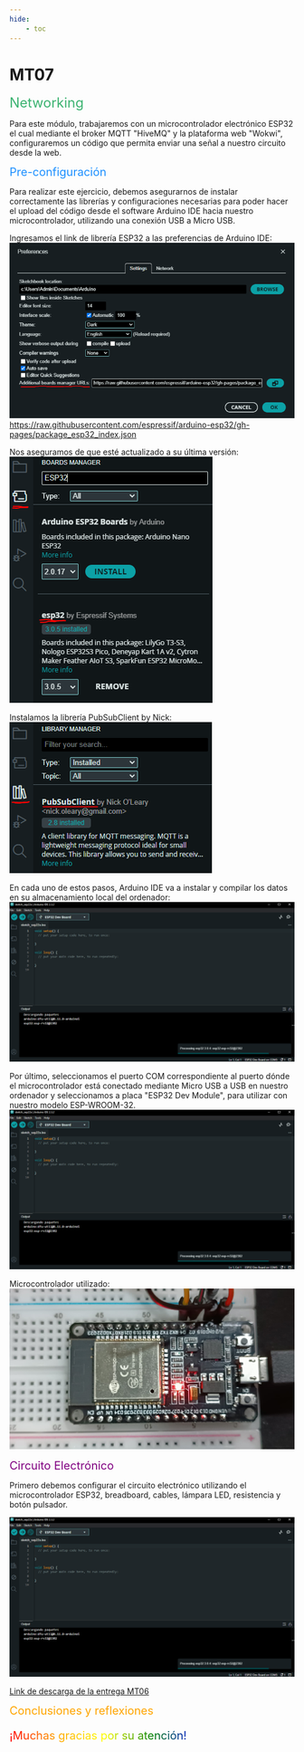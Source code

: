 ```yaml
---
hide:
    - toc
---
```


# MT07

<span style="font-size: 24px ; color: mediumseagreen">Networking</span>

Para este módulo, trabajaremos con un microcontrolador electrónico ESP32 el cual mediante el broker MQTT "HiveMQ" y la plataforma web "Wokwi", configuraremos un código que permita enviar una señal a nuestro circuito desde la web.

<span style="font-size: 20px ; color: dodgerblue">Pre-configuración</span>

Para realizar este ejercicio, debemos asegurarnos de instalar correctamente las librerías y configuraciones necesarias para poder hacer el upload del código desde el software Arduino IDE hacia nuestro microcontrolador, utilizando una conexión USB a Micro USB.

Ingresamos el link de librería ESP32 a las preferencias de Arduino IDE:
![](../images/MT07/02.PNG)
https://raw.githubusercontent.com/espressif/arduino-esp32/gh-pages/package_esp32_index.json

Nos aseguramos de que esté actualizado a su última versión:
![](../images/MT07/03.PNG)

Instalamos la librería PubSubClient by Nick:
![](../images/MT07/05.PNG)

En cada uno de estos pasos, Arduino IDE va a instalar y compilar los datos en su almacenamiento local del ordenador:
![](../images/MT07/01.PNG)

Por último, seleccionamos el puerto COM correspondiente al puerto dónde el microcontrolador está conectado mediante Micro USB a USB en nuestro ordenador y seleccionamos a placa "ESP32 Dev Module", para utilizar con nuestro modelo ESP-WROOM-32.
![](../images/MT07/01.PNG)

Microcontrolador utilizado:
![](../images/MT07/02JPG.jpg)

<span style="font-size: 20px ; color: purple">Circuito Electrónico</span>

Primero debemos configurar el circuito electrónico utilizando el microcontrolador ESP32, breadboard, cables, lámpara LED, resistencia y botón pulsador.

![](../images/MT07/01.PNG)



[Link de descarga de la entrega MT06](https://drive.google.com/drive/folders/1M-4lgbKi65JW0B3ep8HXU2XYjxSXF345?usp=sharing)

<span style="font-size: 20px ; color: orange">Conclusiones y reflexiones</span>



<p style="font-size: 20px"; class="rainbow">¡Muchas gracias por su atención!</p>

<meta charset="UTF-8">
    <meta name="viewport" content="width=device-width, initial-scale=1.0">
    <title>Texto Arcoíris</title>
    <style>
        .rainbow {
            background: linear-gradient(to right, red, orange, yellow, green, blue, indigo, violet);
            color: transparent;
            background-clip: text;
        }
    </style>